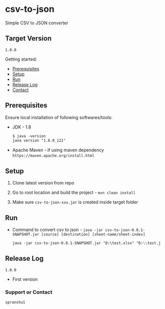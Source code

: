 # csv-to-json

Simple CSV to JSON converter 

## Target Version

`1.0.0`

Getting started:

* [Prerequisites](#markdown-header-prerequisites)
* [Setup](#markdown-header-setup)
* [Run](#markdown-header-run)
* [Release Log](#markdown-header-releaselog)
* [Contact](#markdown-header-authors)

## Prerequisites

Ensure local installation of following softwares/tools:

* JDK - 1.8
    ```markdown
    $ java -version
    java version "1.8.0_121"
    ```
* Apache Maven - if using maven dependency 
    ```https://maven.apache.org/install.html```

## Setup

1. Clone latest version from repo 

2. Go to root location and build the project - `mvn clean install`

3. Make sure `csv-to-json-xxx.jar` is created inside target folder

## Run

* Command to convert csv to json - `java -jar csv-to-json-0.0.1-SNAPSHOT.jar [source] [destination] [sheet-name/sheet-index]`
    ```markdown
    java -jar csv-to-json-0.0.1-SNAPSHOT.jar "D:\test.xlsx" "D:\\test.json" "Sheet1"
    ```  

## Release Log
	
`1.0.0`

- First version	

### Support or Contact
```
spranshu1
```